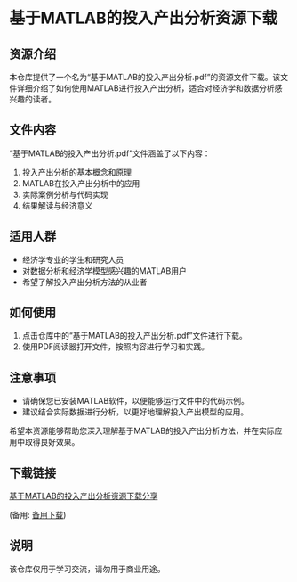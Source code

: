# 基于MATLAB的投入产出分析资源下载

## 资源介绍

本仓库提供了一个名为“基于MATLAB的投入产出分析.pdf”的资源文件下载。该文件详细介绍了如何使用MATLAB进行投入产出分析，适合对经济学和数据分析感兴趣的读者。

## 文件内容

“基于MATLAB的投入产出分析.pdf”文件涵盖了以下内容：

1. 投入产出分析的基本概念和原理
2. MATLAB在投入产出分析中的应用
3. 实际案例分析与代码实现
4. 结果解读与经济意义

## 适用人群

- 经济学专业的学生和研究人员
- 对数据分析和经济学模型感兴趣的MATLAB用户
- 希望了解投入产出分析方法的从业者

## 如何使用

1. 点击仓库中的“基于MATLAB的投入产出分析.pdf”文件进行下载。
2. 使用PDF阅读器打开文件，按照内容进行学习和实践。

## 注意事项

- 请确保您已安装MATLAB软件，以便能够运行文件中的代码示例。
- 建议结合实际数据进行分析，以更好地理解投入产出模型的应用。

希望本资源能够帮助您深入理解基于MATLAB的投入产出分析方法，并在实际应用中取得良好效果。

## 下载链接
[基于MATLAB的投入产出分析资源下载分享](https://pan.quark.cn/s/3bb6eb70b781) 

(备用: [备用下载](https://pan.baidu.com/s/18fXM73SEzofSTZ_mqxGrew?pwd=1234))

## 说明

该仓库仅用于学习交流，请勿用于商业用途。
